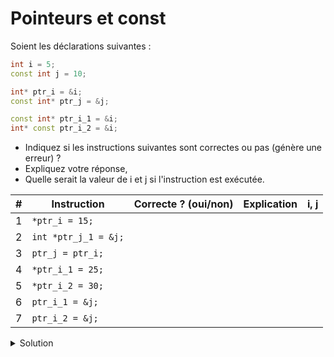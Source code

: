 # Pointeurs et const

Soient les déclarations suivantes :

~~~cpp
int i = 5;
const int j = 10;

int* ptr_i = &i;
const int* ptr_j = &j;

const int* ptr_i_1 = &i;
int* const ptr_i_2 = &i;
~~~

- Indiquez si les instructions suivantes sont correctes ou pas (génère une erreur) ? 
- Expliquez votre réponse, 
- Quelle serait la valeur de i et j si l'instruction est exécutée.


| # | Instruction | Correcte ? (oui/non) | Explication | i, j |
|---| ---------- | --------------------- | ----------- | --- |
| 1 | `*ptr_i = 15;` | | | |
| 2 | `int *ptr_j_1 = &j;`  | | | |
| 3 | `ptr_j = ptr_i;`  | | | |
| 4 | `*ptr_i_1 = 25;` | | | |
| 5 | `*ptr_i_2 = 30;` | | | |
| 6 | `ptr_i_1 = &j;` | | | |
| 7 | `ptr_i_2 = &j;` | | | |



    

<details>
<summary>Solution</summary>

| # | Instruction | Correcte ? (oui/non) | Explication | i, j |
|---| ---------- | --------------------- | ----------- | --- |
| 1 | `*ptr_i = 15;` | oui | i est modifiable | i=15, j=10 |
| 2 | `int *ptr_j_1 = &j;` | non | on ne peux pas initialiser un pointeur int avec un rvalue de type const int | |
| 3 | `ptr_j = ptr_i;`  | oui | ptr_j est modifiable | i=5, j=10 |
| 4 | `*ptr_i_1 = 25;` | non | un pointeur vers une valeur constante | |
| 5 | `*ptr_i_2 = 30;` | oui | const pointer vers non const lvalue | i=30, j=10 |
| 6 | `ptr_i_1 = &j;` | oui | ptr_i_1 est modifiable (non cost) | i=5, j=10 |
| 7 | `ptr_i_2 = &j;` | non | ptr_i_2 est un pointeur constant et serait lié à une constante | |


</details>
